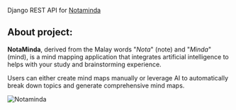 Django REST API for [Notaminda](https://notaminda.10brand.company/)

## About project:

**NotaMinda**, derived from the Malay words "*Nota*" (note) and "*Minda*" (mind), is a mind mapping application that integrates artificial intelligence to helps with your study and brainstorming experience.

Users can either create mind maps manually or leverage AI to automatically break down topics and generate comprehensive mind maps.

![Notaminda](https://notaminda.10brand.company/hero.png)